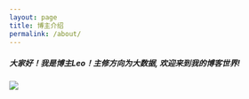 ```yaml
---
layout: page
title: 博主介绍
permalink: /about/
---
```





##### 大家好！我是博主Leo！主修方向为大数据, 欢迎来到我的博客世界!

![](https://tva1.sinaimg.cn/large/00831rSTgy1gd46cm3nqgj30u0140acf.jpg)